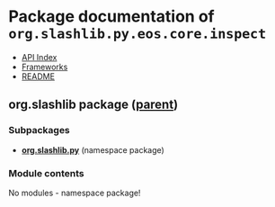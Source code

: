 # Package documentation of <code>org.slashlib.py.eos.core.inspect</code>  

* [API Index](index.md)
* [Frameworks](../frameworks.md)
* [README](../../README.md)

## org.slashlib package ([parent](org.md))

### Subpackages

* **[org.slashlib.py](org.slashlib.py.md)** (namespace package)

### Module contents

No modules - namespace package!
